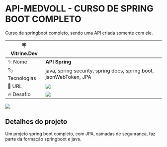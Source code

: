 # API-MEDVOLL - CURSO DE SPRING BOOT COMPLETO

Curso de springboot completo, sendo uma API criada somente com ele.

| :placard: Vitrine.Dev |     |
| -------------  | --- |
| :sparkles: Nome        | **API Spring**
| :label: Tecnologias | java, spring security, spring docs, spring boot, jsonWebToken, JPA
| :rocket: URL         | ![](https://github.com/Mtmozart/springBoot-3)
| :fire: Desafio     | ![](https://cursos.alura.com.br/formacao-spring-boot-3)

<!-- Inserir imagem com a #vitrinedev ao final do link -->
![]([https://via.placeholder.com/1200x500.png?text=imagem+lindona+do+meu+projeto](https://camo.githubusercontent.com/c7ff5b3e7cf2fc1aae6036c183d41b13189839c9896e1c7a6ebac07e735f07e4/68747470733a2f2f6d656469612e646973636f72646170702e6e65742f6174746163686d656e74732f3436373139353731343734353636333439382f313139373233353638313139303232383132392f737072696e672d626f6f742e6a7065673f65783d36356261383739642669733d363561383132396426686d3d38353930306133363536626261633939653332626439323937306333643238653436326662343730626465646563616662326264626233373966336436373464263d26666f726d61743d776562702376697472696e65646576)https://camo.githubusercontent.com/c7ff5b3e7cf2fc1aae6036c183d41b13189839c9896e1c7a6ebac07e735f07e4/68747470733a2f2f6d656469612e646973636f72646170702e6e65742f6174746163686d656e74732f3436373139353731343734353636333439382f313139373233353638313139303232383132392f737072696e672d626f6f742e6a7065673f65783d36356261383739642669733d363561383132396426686d3d38353930306133363536626261633939653332626439323937306333643238653436326662343730626465646563616662326264626233373966336436373464263d26666f726d61743d776562702376697472696e65646576#vitrinedev)

## Detalhes do projeto

Um projeto spring boot completo, com JPA, camadas de segunrança, faz parte da formação springboot e java.
